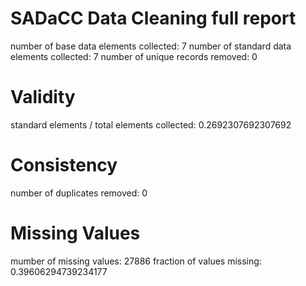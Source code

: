 SADaCC Data Cleaning full report
================================
number of base data elements collected: 7
number of standard data elements collected: 7
number of unique records removed: 0
# Validity
standard elements / total elements collected: 0.2692307692307692
# Consistency
number of duplicates removed: 0
# Missing Values
mumber of missing values: 27886
fraction of values missing: 0.39606294739234177
